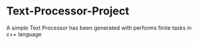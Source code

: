 # Text-Processor-Project
A simple Text Processor has been generated with performs finite tasks in c++ language

